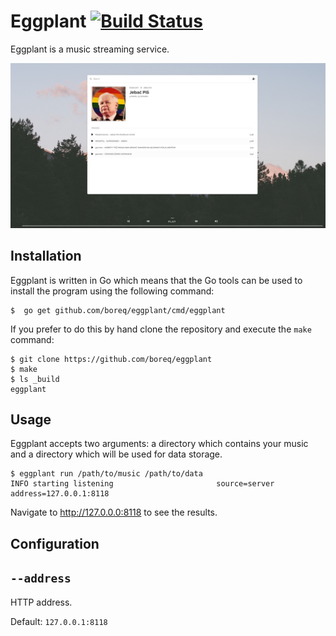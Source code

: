 # Eggplant [![Build Status](https://travis-ci.com/boreq/eggplant.svg?branch=master)](https://travis-ci.com/boreq/eggplant)

Eggplant is a music streaming service.

![Eggplant](./screenshot.png)

## Installation

Eggplant is written in Go which means that the Go tools can be used to install
the program using the following command:

    $  go get github.com/boreq/eggplant/cmd/eggplant

If you prefer to do this by hand clone the repository and execute the `make`
command:

    $ git clone https://github.com/boreq/eggplant
    $ make
    $ ls _build
    eggplant

## Usage

Eggplant accepts two arguments: a directory which contains your music and a
directory which will be used for data storage.

    $ eggplant run /path/to/music /path/to/data
    INFO starting listening                       source=server address=127.0.0.1:8118

Navigate to http://127.0.0.0:8118 to see the results.

## Configuration

## `--address`

HTTP address.

Default: `127.0.0.1:8118`
